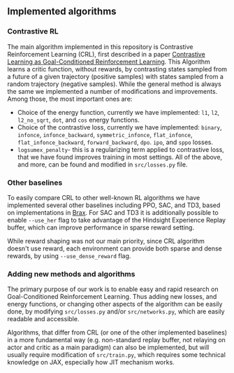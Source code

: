 ## Implemented algorithms
### Contrastive RL
The main algorithm implemented in this repository is Contrastive Reinforcement Learning (CRL), first described in a paper [Contrastive Learning as Goal-Conditioned
Reinforcement Learning](https://arxiv.org/pdf/2206.07568). This Algorithm learns a critic function, without rewards, by contrasting states sampled from a future of a given trajectory (positive samples) with states sampled from a random trajectory (negative samples). 
While the general method is always the same we implemented a number of modifications and improvements. Among those, the most important ones are:
* Choice of the energy function, currently we have implemented: `l1`, `l2`, `l2_no_sqrt`, `dot`, and `cos` energy functions.
* Choice of the contrastive loss, currently we have implemented: `binary`, `infonce`, `infonce_backward`, `symmetric_infonce`, `flat_infonce`, `flat_infonce_backward`, `forward_backward`, `dpo`. `ipo`, and `sppo` losses.
* `logsumex_penalty`- this is a regularizing term applied to contrastive loss, that we have found improves training in most settings.
All of the above, and more, can be found and modified  in `src/losses.py` file.
### Other baselines
To easily compare CRL to other well-known RL algorithms we have implemented several other baselines including PPO, SAC, and TD3, based on implementations in [Brax](https://github.com/google/brax). For SAC and TD3 it is additionally possible to enable `--use_her` flag to take advantage of the Hindsight Experience Replay buffer, which can improve performance in sparse reward setting. 

While reward shaping was not our main priority, since CRL algorithm doesn't use reward, each environment can provide both sparse and dense rewards, by using `--use_dense_reward` flag.

### Adding new methods and algorithms
The primary purpose of our work is to enable easy and rapid research on Goal-Conditioned Reinforcement Learning. Thus adding new losses, and energy functions, or changing other aspects of the algorithm can be easily done, by modifying `src/losses.py` and/or `src/networks.py`, which are easily readable and accessible.

Algorithms, that differ from CRL (or one of the other implemented baselines) in a more fundamental way (e.g. non-standard replay buffer, not relaying on actor and critic as a main paradigm) can also be implemented, but will usually require modification of `src/train.py`, which requires some technical knowledge on JAX, especially how JIT mechanism works.
